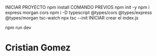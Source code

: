INICIAR PROYECTO
npm install
COMANDO PREVIOS
npm init -y
npm i express morgan cors
npm i -D typescript @types/cors @types/express @types/morgan tsc-watch
npx tsc --init
INICIAR
crear el index.js

npm run dev

# Cristian Gomez